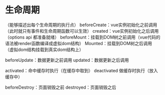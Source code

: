 # 生命周期
（能够描述出每个生命周期的执行点）
beforeCreate：vue实例初始化之前调用（此时就只有事件和生命周期函数可以生效）
created：vue实例初始化之后调用（options api 都准备就绪）
beforeMount：挂载到DOM树之前调用（vue代码的语法被render函数编译成虚拟dom结构）
Mounted：挂载到DOM树之后调用（虚拟dom结构挂载到真实dom结构上）

beforeUpdate：数据更新之前调用
updated：数据更新之后调用

<!-- 被keep-alive包裹的组件在切换的时候不会被销毁，二是缓存到内存中， 并执行deactivated钩子 -->
activated：命中缓存时执行（在缓存中取到）
deactivated 做缓存时执行（放入缓存中）

beforeDestroy：页面销毁之前
destroyed：页面销毁之后

